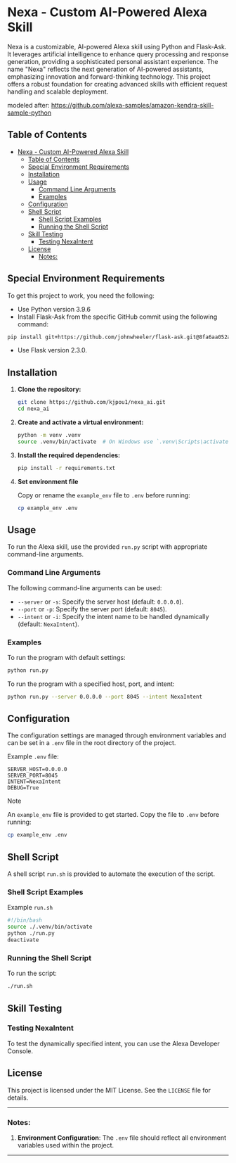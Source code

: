 # Nexa - Custom AI-Powered Alexa Skill

Nexa is a customizable, AI-powered Alexa skill using Python and Flask-Ask. It leverages artificial intelligence to enhance query processing and response generation, providing a sophisticated personal assistant experience. The name "Nexa" reflects the next generation of AI-powered assistants, emphasizing innovation and forward-thinking technology. This project offers a robust foundation for creating advanced skills with efficient request handling and scalable deployment.

modeled after:  https://github.com/alexa-samples/amazon-kendra-skill-sample-python



## Table of Contents

- [Nexa - Custom AI-Powered Alexa Skill](#nexa---custom-ai-powered-alexa-skill)
  - [Table of Contents](#table-of-contents)
  - [Special Environment Requirements](#special-environment-requirements)
  - [Installation](#installation)
  - [Usage](#usage)
    - [Command Line Arguments](#command-line-arguments)
    - [Examples](#examples)
  - [Configuration](#configuration)
  - [Shell Script](#shell-script)
    - [Shell Script Examples](#shell-script-examples)
    - [Running the Shell Script](#running-the-shell-script)
  - [Skill Testing](#skill-testing)
    - [Testing NexaIntent](#testing-nexaintent)
  - [License](#license)
    - [Notes:](#notes)

## Special Environment Requirements

To get this project to work, you need the following:
- Use Python version 3.9.6
- Install Flask-Ask from the specific GitHub commit using the following command:

```bash
pip install git+https://github.com/johnwheeler/flask-ask.git@8fa6aa052a8a4b5273cbcceb48e926b41dbe8a32
```

- Use Flask version 2.3.0.

## Installation

1. **Clone the repository:**

    ```bash
    git clone https://github.com/kjpou1/nexa_ai.git
    cd nexa_ai
    ```

2. **Create and activate a virtual environment:**

    ```bash
    python -m venv .venv
    source .venv/bin/activate  # On Windows use `.venv\Scripts\activate`
    ```

3. **Install the required dependencies:**

    ```bash
    pip install -r requirements.txt
    ```

4. **Set environment file**

    Copy or rename the `example_env` file to `.env` before running:

    ```bash
    cp example_env .env
    ```

## Usage

To run the Alexa skill, use the provided `run.py` script with appropriate command-line arguments.

### Command Line Arguments

The following command-line arguments can be used:

- `--server` or `-s`: Specify the server host (default: `0.0.0.0`).
- `--port` or `-p`: Specify the server port (default: `8045`).
- `--intent` or `-i`: Specify the intent name to be handled dynamically (default: `NexaIntent`).

### Examples

To run the program with default settings:

```bash
python run.py
```

To run the program with a specified host, port, and intent:

```bash
python run.py --server 0.0.0.0 --port 8045 --intent NexaIntent
```

## Configuration

The configuration settings are managed through environment variables and can be set in a `.env` file in the root directory of the project. 

Example `.env` file:

``` 
SERVER_HOST=0.0.0.0
SERVER_PORT=8045
INTENT=NexaIntent
DEBUG=True
```

> [!NOTE]
> An `example_env` file is provided to get started. Copy the file to `.env` before running:

```bash
cp example_env .env
```

## Shell Script

A shell script `run.sh` is provided to automate the execution of the script.

### Shell Script Examples

Example `run.sh`

```bash
#!/bin/bash
source ./.venv/bin/activate
python ./run.py
deactivate
```

### Running the Shell Script

To run the script:

```bash
./run.sh
```

## Skill Testing

### Testing NexaIntent

To test the dynamically specified intent, you can use the Alexa Developer Console. 

## License

This project is licensed under the MIT License. See the `LICENSE` file for details.

---

### Notes:

1. **Environment Configuration**: The `.env` file should reflect all environment variables used within the project.

---